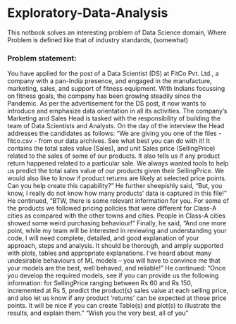 # Exploratory-Data-Analysis

This notbook  solves an interesting problem of Data Science domain, Where Problem is defined like that of industry standards, (somewhat)

### Problem statement:

You have applied for the post of a Data Scientist (DS) at FitCo Pvt. Ltd., a company with a pan-India presence, and
engaged in the manufacture, marketing, sales, and support of fitness equipment. With Indians focussing on fitness
goals, the company has been growing steadily since the Pandemic. As per the advertisement for the DS post, it now
wants to introduce and emphasize data orientation in all its activities. The company’s Marketing and Sales Head is
tasked with the responsibility of building the team of Data Scientists and Analysts.
On the day of the interview the Head addresses the candidates as follows: “We are giving you one of the files -
fitco.csv - from our data archives. See what best you can do with it! It contains the total sales value (Sales), and unit
Sales price (SellingPrice) related to the sales of some of our products. It also tells us if any product return happened
related to a particular sale. We always wanted tools to help us predict the total sales value of our products given their
SellingPrice. We would also like to know if product returns are likely at selected price points. Can you help create this
capability?”
He further sheepishly said, “But, you know, I really do not know how many products’ data is captured in this file!” He
continued, “BTW, there is some relevant information for you. For some of the products we followed pricing policies
that were different for Class-A cities as compared with the other towns and cities. People in Class-A cities showed
some weird purchasing behaviour!” Finally, he said, “And one more point, while my team will be interested in
reviewing and understanding your code, I will need complete, detailed, and good explanation of your approach, steps
and analysis. It should be thorough, and amply supported with plots, tables and appropriate explanations. I’ve heard
about many undesirable behaviours of ML models – you will have to convince me that your models are the best, well
behaved, and reliable!”
He continued: “Once you develop the required models, see if you can provide us the following information: for
SellingPrice ranging between Rs 60 and Rs 150, incremented at Rs 5, predict the product(s) sales value at each selling
price, and also let us know if any product ‘returns’ can be expected at those price points. It will be nice if you can
create Table(s) and plot(s) to illustrate the results, and explain them.”
“Wish you the very best, all of you”
